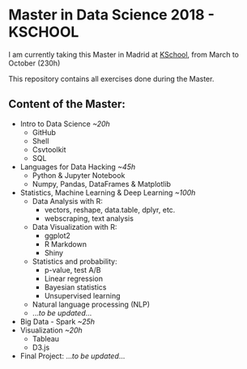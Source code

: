 # Master in Data Science 2018 - KSCHOOL

I am currently taking this Master in Madrid at [KSchool](https://kschool.com/), from March to October (230h)

This repository contains all exercises done during the Master.

## Content of the Master:

- Intro to Data Science *~20h*
	- GitHub
	- Shell
	- Csvtoolkit
	- SQL
- Languages for Data Hacking *~45h*
	- Python & Jupyter Notebook
	- Numpy, Pandas, DataFrames & Matplotlib
- Statistics, Machine Learning & Deep Learning *~100h*
	- Data Analysis with R:
		- vectors, reshape, data.table, dplyr, etc.
		- webscraping, text analysis
	- Data Visualization with R:
		- ggplot2
		- R Markdown
		- Shiny
	- Statistics and probability:
		- p-value, test A/B
		- Linear regression
		- Bayesian statistics
		- Unsupervised learning
	- Natural language processing (NLP)
	- ...*to be updated*...
- Big Data - Spark *~25h*
- Visualization *~20h*
	- Tableau
	- D3.js
-  Final Project: ...*to be updated*...
